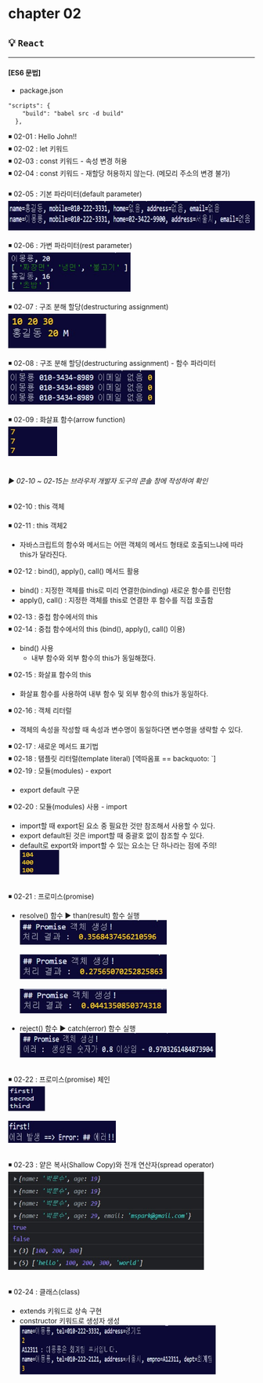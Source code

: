 # **chapter 02** 

 ## 💡 `React` 
 <!-- <img src="https://img.shields.io/badge/Spring-5.2.11-darkgreen"> <img src="https://img.shields.io/badge/Java-11-purple"> <img src="https://img.shields.io/badge/JSP-2.3-orange"> <img src="https://img.shields.io/badge/Servlet-4.0-skyblue"> <img src="https://img.shields.io/badge/Tomcat-9.0.70-yellow"> <img src="https://img.shields.io/badge/Oracle-11.2.0.2.0-red"> -->

<!--

---

### 🧾 프로젝트 소개 

---

>**ECLIPSE 환경 구축**

> 1. ECLIPSE 설치
> 2. JDK 설치
> 3. Oracle 설치 
> 4. Tomcat 설치

###### Eclipse Marketplace
> 5. Spring Tools 3 Add-On for Spring Tools 4 [3.9.22.RELEASE] 설치
> 6. Eclipse Enterprise Java and Web Developer Tools 3.20 설치
 -->
--- 

#### [ES6 문법]
- package.json 
```
"scripts": {
    "build": "babel src -d build"
  },
```
◾ 02-01 : Hello John!! <br>
◾ 02-02 : let 키워드 <br>
◾ 02-03 : const 키워드 - 속성 변경 허용 <br>
◾ 02-04 : const 키워드 - 재할당 허용하지 않는다. (메모리 주소의 변경 불가) <br><br>
◾ 02-05 : 기본 파라미터(default parameter) <br>
<img src="img/02-05.jpg" width="600" height="60"> <br><br>
◾ 02-06 : 가변 파라미터(rest parameter) <br>
<img src="img/02-06.jpg" width="250" height="80"> <br><br>
◾ 02-07 : 구조 분해 할당(destructuring assignment) <br>
<img src="img/02-07.jpg" width="200" height="70"> <br><br>
◾ 02-08 : 구조 분해 할당(destructuring assignment) - 함수 파라미터 <br>
<img src="img/02-08.jpg" width="300" height="70"> <br><br>
◾ 02-09 : 화살표 함수(arrow function) <br>
<img src="img/02-09.jpg" width="100" height="60"> <br><br>

###### ▶ 02-10 ~ 02-15는 브라우저 개발자 도구의 콘솔 창에 작성하여 확인
◾ 02-10 : this 객체 <br>


◾ 02-11 : this 객체2 <br>
- 자바스크립트의 함수와 메서드는 어떤 객체의 메서드 형태로 호출되느냐에 따라 this가 달라진다. <br>

◾ 02-12 : bind(), apply(), call() 메서드 활용 <br>
- bind() : 지정한 객체를 this로 미리 연결한(binding) 새로운 함수를 린턴함 <br>
- apply(), call() : 지정한 객체를 this로 연결한 후 함수를 직접 호출함 <br>

◾ 02-13 : 중첩 함수에서의 this <br>
◾ 02-14 : 중첩 함수에서의 this (bind(), apply(), call() 이용) <br>
- bind() 사용
    - 내부 함수와 외부 함수의 this가 동일해졌다. <br>

◾ 02-15 : 화살표 함수의 this <br>
- 화살표 함수를 사용하여 내부 함수 및 외부 함수의 this가 동일하다. <br>

◾ 02-16 : 객체 리터럴 <br>
- 객체의 속성을 작성할 때 속성과 변수명이 동일하다면 변수명을 생략할 수 있다.

◾ 02-17 : 새로운 메서드 표기법 <br>
◾ 02-18 : 탬플릿 리터럴(template literal) [역따옴표 == backquoto: `] <br>
◾ 02-19 : 모듈(modules) - export <br>
- export default 구문 <br>


◾ 02-20 : 모듈(modules) 사용 - import <br>
- import할 때 export된 요소 중 필요한 것만 참조해서 사용할 수 있다. <br>
- export default된 것은 import할 때 중괄호 없이 참조할 수 있다. <br>
- default로 export와 import할 수 있는 요소는 단 하나라는 점에 주의! <br>
<img src="img/02-20.jpg" width="80" height="50"> <br><br>

◾ 02-21 : 프로미스(promise) <br>
- resolve() 함수 ▶ than(result) 함수 실행 <br>
<img src="img/02-21_1.jpg" width="300" height="50"> <br><br>
<img src="img/02-21_2.jpg" width="300" height="50"> <br><br>
<img src="img/02-21_3.jpg" width="300" height="50"> <br><br>
- reject() 함수 ▶ catch(error) 함수 실행 <br>
<img src="img/02-21_4.jpg" width="400" height="50"> <br><br>

◾ 02-22 : 프로미스(promise) 체인 <br>
<img src="img/02-22_1.jpg" width="75" height="50"> <br><br>
<img src="img/02-22_2.jpg" width="220" height="45"> <br><br>

◾ 02-23 : 얕은 복사(Shallow Copy)와 전개 연산자(spread operator) <br>
<img src="img/02-23.jpg" width="400" height="200"> <br><br>

◾ 02-24 : 클래스(class) <br>
- extends 키워드로 상속 구현 <br>
- constructor 키워드로 생성자 생성 <br>
<img src="img/02-24.jpg" width="400" height="100"> <br><br>
